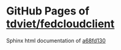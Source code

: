 GitHub Pages of [tdviet/fedcloudclient](https://github.com/tdviet/fedcloudclient.git)
===
Sphinx html documentation of [a68fd130](https://github.com/tdviet/fedcloudclient/tree/a68fd130134880f67607c129c36cda4cef300c18)

